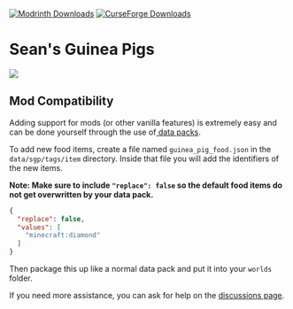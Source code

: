 [![Modrinth Downloads](https://img.shields.io/modrinth/dt/CiE7du5Z?style=flat&logo=modrinth&logoColor=%23ffffff&label=Modrinth&color=%231bd96a)](https://modrinth.com/mod/sgp) [![CurseForge Downloads](https://img.shields.io/curseforge/dt/1138196?style=flat&logo=curseforge&logoColor=%23ffffff&label=CurseForge&color=%23ff784d)](https://www.curseforge.com/minecraft/mc-mods/sgp)

# Sean's Guinea Pigs

![](https://cdn.modrinth.com/data/CiE7du5Z/images/813ae77c09fda419b9af33a27646ef026f5e5368.jpeg)

## Mod Compatibility

Adding support for mods (or other vanilla features) is extremely easy and can be done yourself through the use of[
data packs](https://minecraft.wiki/w/Data_pack).

To add new food items, create a file named `guinea_pig_food.json` in the `data/sgp/tags/item` directory. Inside that
file you will add the identifiers of the new items.

**Note: Make sure to include `"replace": false` so the default food
items do not get overwritten by your data pack.**

```json
{
  "replace": false,
  "values": [
    "minecraft:diamond"
  ]
}
```

Then package this up like a normal data pack and put it into your `worlds` folder.

If you need more assistance, you can ask for help on
the [discussions page](https://github.com/seaneoo/sgp/discussions/categories/help).
